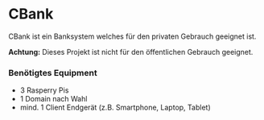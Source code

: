 # CBank
CBank ist ein Banksystem welches für den privaten Gebrauch geeignet ist. 

**Achtung:** Dieses Projekt ist nicht für den öffentlichen Gebrauch geeignet.
### Benötigtes Equipment
- 3 Rasperry Pis
- 1 Domain nach Wahl
- mind. 1 Client Endgerät (z.B. Smartphone, Laptop, Tablet)
